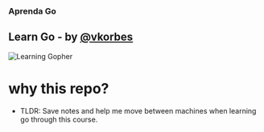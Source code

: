 ### Aprenda Go
## Learn Go - by [@vkorbes](https://twitter.com/veekorbes)
![Learning Gopher](https://i.imgur.com/d5LpMvu.png)
# why this repo?
- TLDR: Save notes and help me move between machines when learning go through this course.


